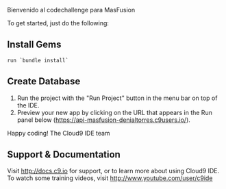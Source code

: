 Bienvenido al codechallenge para MasFusion

To get started, just do the following:

## Install Gems
    run `bundle install`

## Create Database

1. Run the project with the "Run Project" button in the menu bar on top of the IDE.
2. Preview your new app by clicking on the URL that appears in the Run panel below (https://api-masfusion-denialtorres.c9users.io/).

Happy coding!
The Cloud9 IDE team


## Support & Documentation

Visit http://docs.c9.io for support, or to learn more about using Cloud9 IDE. 
To watch some training videos, visit http://www.youtube.com/user/c9ide
